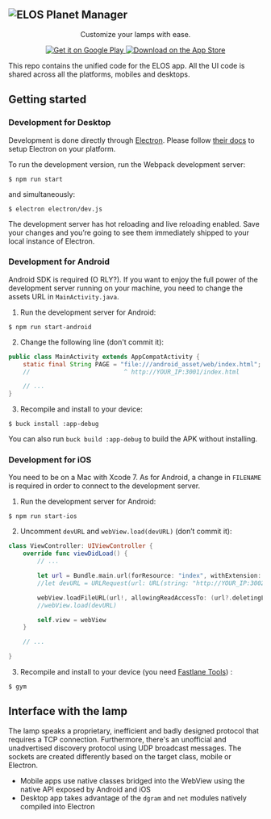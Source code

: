 ![ELOS Planet Manager](http://i.imgur.com/rE93ihu.png)
---
<p align="center">
Customize your lamps with ease.
</p>

<p align="center">
  <a href="https://play.google.com/store/apps/details?id=eu.elos.planetmgr.app">
    <img src="http://i.imgur.com/ZRuMmTe.png" alt="Get it on Google Play"/>
  </a>
  <a href="https://itunes.apple.com/it/app/planet-manager/id1031067585">
    <img src="http://i.imgur.com/285bQeQ.png" alt="Download on the App Store"/>
  </a>
</p>

This repo contains the unified code for the ELOS app. All the UI code is shared across all the platforms, mobiles and desktops.

## Getting started

### Development for Desktop
Development is done directly through [Electron](http://electron.atom.io/). Please follow [their docs](http://electron.atom.io/docs/) to setup Electron on your platform.

To run the development version, run the Webpack development server:

```
$ npm run start
```

and simultaneously:

```
$ electron electron/dev.js
```

The development server has hot reloading and live reloading enabled. Save your changes and you’re going to see them immediately shipped to your local instance of Electron.

### Development for Android
Android SDK is required (O RLY?). If you want to enjoy the full power of the development server running on your machine, you need to change the assets URL in `MainActivity.java`.

1. Run the development server for Android:
```
$ npm run start-android
```

2. Change the following line (don't commit it):
```java
public class MainActivity extends AppCompatActivity {
    static final String PAGE = "file:///android_asset/web/index.html";
    //                          ^ http://YOUR_IP:3001/index.html

    // ...
}
```

3. Recompile and install to your device:
```
$ buck install :app-debug
```

You can also run `buck build :app-debug` to build the APK without installing.

### Development for iOS
You need to be on a Mac with Xcode 7. As for Android, a change in `FILENAME` is required in order to connect to the development server.

1. Run the development server for Android:
```
$ npm run start-ios
```

2. Uncomment `devURL` and `webView.load(devURL)` (don’t commit it):
```swift
class ViewController: UIViewController {
    override func viewDidLoad() {
        // ...

        let url = Bundle.main.url(forResource: "index", withExtension: "html", subdirectory: "web")
        //let devURL = URLRequest(url: URL(string: "http://YOUR_IP:3002/")!)

        webView.loadFileURL(url!, allowingReadAccessTo: (url?.deletingLastPathComponent())!)
        //webView.load(devURL)

        self.view = webView
    }

    // ...

}
```

3. Recompile and install to your device (you need [Fastlane Tools](https://fastlane.tools/)) :
```
$ gym
```

## Interface with the lamp
The lamp speaks a proprietary, inefficient and badly designed protocol that requires a TCP connection. Furthermore, there's an unofficial and unadvertised discovery protocol using UDP broadcast messages. The sockets are created differently based on the target class, mobile or Electron.

* Mobile apps use native classes bridged into the WebView using the native API exposed by Android and iOS
* Desktop app takes advantage of the `dgram` and `net` modules natively compiled into Electron
